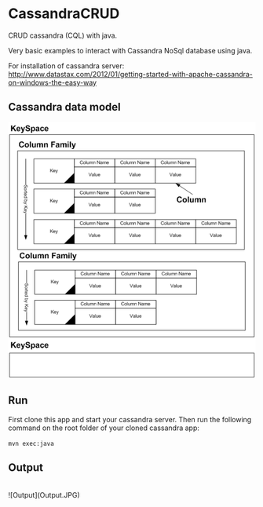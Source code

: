 # CassandraCRUD
CRUD cassandra (CQL) with java.

Very basic examples to interact with Cassandra NoSql database using java. 

For installation of cassandra server: http://www.datastax.com/2012/01/getting-started-with-apache-cassandra-on-windows-the-easy-way

## Cassandra data model 

![Model](cassandra_data_model.png)

## Run

First clone this app and start your cassandra server. Then run the following command on the root folder of your cloned cassandra app:

 `mvn exec:java`
 
## Output 
<br/>
![Output](Output.JPG)


